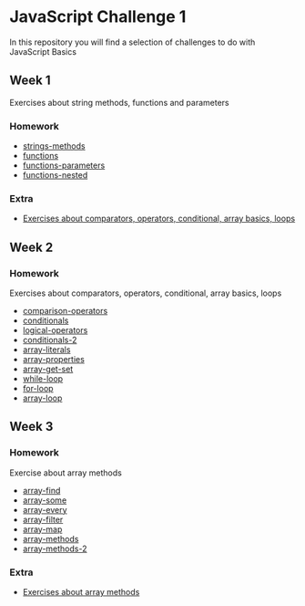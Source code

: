 # JavaScript Challenge 1

In this repository you will find a selection of challenges to do with JavaScript Basics

## Week 1
Exercises about string methods, functions and parameters

### Homework
- [strings-methods](./week-2/Homework/1-strings-methods) 
- [functions](./week-2/Homework/2-functions) 
- [functions-parameters](./week-2/Homework/3-functions-parameters) 
- [functions-nested](./week-2/Homework/4-functions-nested) 

### Extra
- [Exercises about comparators, operators, conditional, array basics, loops](./week-1/Extra/)

## Week 2

### Homework
Exercises about comparators, operators, conditional, array basics, loops

- [comparison-operators](./week-2/Homework/1-comparison-operators) 
- [conditionals](./week-2/Homework/2-conditionals)
- [logical-operators](./week-2/Homework/3-logical-operators)
- [conditionals-2](./week-2/Homework/4-conditionals-2)
- [array-literals](./week-2/Homework/5-array-literals)
- [array-properties](./week-2/Homework/6-array-properties)
- [array-get-set](./week-2/Homework/7-array-get-set)
- [while-loop](./week-2/Homework/8-while-loop)
- [for-loop](./week-2/Homework/9-for-loop)
- [array-loop](./week-2/Homework/10-array-loop)

## Week 3

### Homework

Exercise about array methods
- [array-find](./week-3/Homework/1-array-find)
- [array-some](./week-3/Homework/2-array-some)
- [array-every](./week-3/Homework/3-array-every)
- [array-filter](./week-3/Homework/4-array-filter)
- [array-map](./week-3/Homework/5-array-map)
- [array-methods](./week-3/Homework/7-array-methods)
- [array-methods-2](./week-3/Homework/8-array-methods-2)

### Extra
- [Exercises about array methods](./week-3/Extra/)